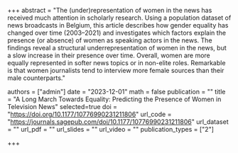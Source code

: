 +++
abstract = "The (under)representation of women in the news has received much attention in scholarly research. Using a population dataset of news broadcasts in Belgium, this article describes how gender equality has changed over time (2003–2021) and investigates which factors explain the presence (or absence) of women as speaking actors in the news. The findings reveal a structural underrepresentation of women in the news, but a slow increase in their presence over time. Overall, women are more equally represented in softer news topics or in non-elite roles. Remarkable is that women journalists tend to interview more female sources than their male counterparts."

authors = ["admin"]
date = "2023-12-01"
math = false
publication = ""
title = "A Long March Towards Equality: Predicting the Presence of Women in Television News"
selected=true
doi = "https://doi.org/10.1177/10776990231211806"
url_code = "https://journals.sagepub.com/doi/10.1177/10776990231211806"
url_dataset = ""
url_pdf = ""
url_slides = ""
url_video = ""
publication_types = ["2"]

+++
